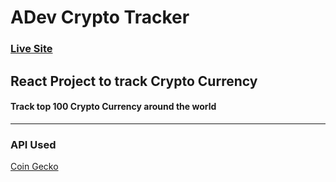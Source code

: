 # ADev Crypto Tracker

### [Live Site](https://abbasa5251.github.io/crypto-tracker/)

## React Project to track Crypto Currency

#### Track top 100 Crypto Currency around the world

---

### API Used

[Coin Gecko](https://www.coingecko.com)
